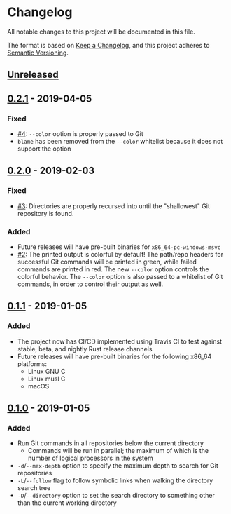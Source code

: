 # Changelog

All notable changes to this project will be documented in this file.

The format is based on [Keep a Changelog](https://keepachangelog.com/en/1.0.0/), and this project adheres to [Semantic Versioning](https://semver.org/spec/v2.0.0.html).


## [Unreleased]


## [0.2.1] - 2019-04-05
### Fixed
- [#4]: `--color` option is properly passed to Git
- `blame` has been removed from the `--color` whitelist because it does not support the option

[#4]: https://github.com/mattmahn/gitall.rs/issues/4


## [0.2.0] - 2019-02-03
### Fixed
- [#3]: Directories are properly recursed into until the "shallowest" Git repository is found.

### Added
- Future releases will have pre-built binaries for `x86_64-pc-windows-msvc`
- [#2]: The printed output is colorful by default!
  The path/repo headers for successful Git commands will be printed in green, while failed commands are printed in red.
  The new `--color` option controls the colorful behavior.
  The `--color` option is also passed to a whitelist of Git commands, in order to control their output as well.

[#2]: https://github.com/mattmahn/gitall.rs/issues/2
[#3]: https://github.com/mattmahn/gitall.rs/issues/3


## [0.1.1] - 2019-01-05
### Added
- The project now has CI/CD implemented using Travis CI to test against stable, beta, and nightly Rust release channels
- Future releases will have pre-built binaries for the following x86_64 platforms:
  - Linux GNU C
  - Linux musl C
  - macOS


## [0.1.0] - 2019-01-05
### Added
- Run Git commands in all repositories below the current directory
  - Commands will be run in parallel; the maximum of which is the number of logical processors in the system
- `-d`/`--max-depth` option to specify the maximum depth to search for Git repositories
- `-L`/`--follow` flag to follow symbolic links when walking the directory search tree
- `-D`/`--directory` option to set the search directory to something other than the current working directory


[Unreleased]: https://github.com/mattmahn/gitall.rs/compare/v0.2.1...HEAD
[0.2.1]: https://github.com/mattmahn/gitall.rs/compare/v0.2.0...v0.2.1
[0.2.0]: https://github.com/mattmahn/gitall.rs/compare/v0.1.1...v0.2.0
[0.1.1]: https://github.com/mattmahn/gitall.rs/compare/v0.1.0...v0.1.1
[0.1.0]: https://github.com/mattmahn/gitall.rs/compare/d9647f8e72b5a50101217f090c7a8bc3716c5c98...v0.1.0
